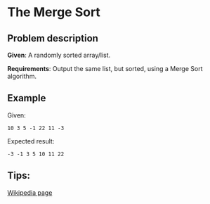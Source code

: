 # The Merge Sort

## Problem description

**Given**: A randomly sorted array/list.

**Requirements**: Output the same list, but sorted, using a Merge Sort algorithm.

## Example

Given: 
```
10 3 5 -1 22 11 -3
```

Expected result: 
```
-3 -1 3 5 10 11 22
```

## Tips:

[Wikipedia page](https://en.wikipedia.org/wiki/Merge_sort "Wikipedia merge sort algorithm page")
